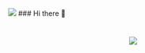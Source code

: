 <img aligh="right" src="https://visitor-badge.laobi.icu/badge?page_id=MichelleFMB.MichelleFMB" />
### Hi there 👋

<h1 align="center">
  <img src="https://readme-typing-svg.herokuapp.com/?
    font=Righteous&size=35&center=true&vCenter=true&width=500&height=70&duration=4000&lines=Hi!;+I'm+Michelle+Moreno!;" />
</h1>

